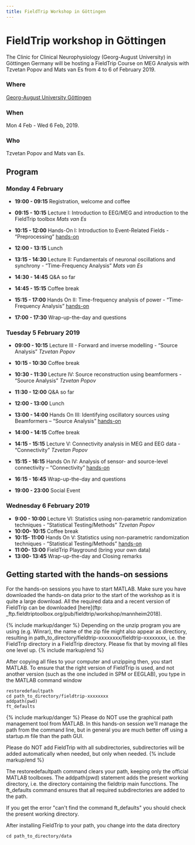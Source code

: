 ```yaml
---
title: FieldTrip Workshop in Göttingen
---
```


# FieldTrip workshop in Göttingen

The Clinic for Clinical Neurophysiology (Georg-August University) in Göttingen Germany will be hosting a FieldTrip Course on MEG Analysis 
with Tzvetan Popov and Mats van Es from 4 to 6 of February 2019.

### Where

[Georg-August University Göttingen](https://www.uni-goettingen.de/en/1.html)  

### When

Mon 4 Feb - Wed 6 Feb, 2019.

### Who

Tzvetan Popov and Mats van Es.

## Program

### Monday 4 February

-   **19:00 - 09:15**   Registration, welcome and coffee
-   **09:15 - 10:15**   Lecture I: Introduction to EEG/MEG and introduction to the FieldTrip toolbox _Mats van Es_
-   **10:15 - 12:00**   Hands-On I: Introduction to Event-Related Fields - “Preprocessing” [hands-on](/tutorial/eventrelatedaveraging)
-   **12:00 - 13:15**   Lunch

-   **13:15 - 14:30**   Lecture II: Fundamentals of neuronal oscillations and synchrony - “Time-Frequency Analysis” _Mats van Es_
-   **14:30 - 14:45**   Q&A so far
-   **14:45 - 15:15**   Coffee break
-   **15:15 - 17:00**   Hands On II: Time-frequency analysis of power - “Time-Frequency Analysis” [hands-on](/tutorial/timefrequencyanalysis)
-   **17:00 - 17:30**   Wrap-up-the-day and questions


### Tuesday  5 February 2019

-   **09:00 - 10:15**    Lecture III - Forward and inverse modelling  - “Source Analysis” _Tzvetan Popov_
-   **10:15 - 10:30**    Coffee break
-   **10:30 - 11:30**    Lecture IV: Source reconstruction using beamformers - “Source Analysis” _Tzvetan Popov_
-   **11:30 - 12:00**    Q&A so far
-   **12:00 - 13:00**    Lunch

-   **13:00 - 14:00**   Hands On III: Identifying oscillatory sources using Beamformers – “Source Analysis” [hands-on](/tutorial/beamformer)
-   **14:00 - 14:15**   Coffee break
-   **14:15 - 15:15**   Lecture V: Connectivity analysis in MEG and EEG data - “Connectivity” _Tzvetan Popov_
-   **15:15 - 16:15**   Hands On IV: Analysis of sensor- and source-level connectivity – “Connectivity” [hands-on](/tutorial/connectivity)
-   **16:15 - 16:45**   Wrap-up-the-day and questions
-   **19:00 - 23:00**   Social Event


### Wednesday  6 February 2019

-   **9:00 - 10:00**   Lecture VI: Statistics using non-parametric randomization techniques - “Statistical Testing/Methods” _Tzvetan Popov_
-   **10:00- 10:15**   Coffee break
-   **10:15- 11:00**   Hands On V: Statistics using non-parametric randomization techniques - “Statistical Testing/Methods” [hands-on](/tutorial/cluster_permutation_timelock)
-   **11:00- 13:00**   FieldTrip Playground (bring your own data)
-   **13:00- 13:45**   Wrap-up-the-day and Closing remarks


## Getting started with the hands-on sessions

For the hands-on sessions you have to start MATLAB. Make sure you have downloaded the hands-on data prior to the start of the workshop as it is quite a large download. All the required data and a recent version of FieldTrip can be downloaded [here](ftp: _ftp.fieldtriptoolbox.org/pub/fieldtrip/workshop/mannheim2018).

{% include markup/danger %}
Depending on the unzip program you are using (e.g. Winrar), the name of the zip file might also appear as directiory, resulting in path_to_directory/fieldtrip-xxxxxxxx/fieldtrip-xxxxxxxx, i.e. the FieldTrip directory in a FieldTrip directory. Please fix that by moving all files one level up.
{% include markup/end %}

After copying all files to your computer and unzipping then, you start MATLAB. To ensure that the right version of FieldTrip is used, and not another version (such as the one included in SPM or EEGLAB), you type in the MATLAB command window

    restoredefaultpath
    cd path_to_directory/fieldtrip-xxxxxxxx
    addpath(pwd)
    ft_defaults

{% include markup/danger %}
Please do NOT use the graphical path management tool from MATLAB. In this hands-on session we'll manage the path from the command line, but in general you are much better off using a startup.m file than the path GUI.

Please do NOT add FieldTrip with all subdirectories, subdirectories will be added automatically when needed, but only when needed.
{% include markup/end %}

The restoredefaultpath command clears your path, keeping only the
official MATLAB toolboxes. The addpath(pwd) statement adds the
present working directory, i.e. the directory containing the fieldtrip
main funcctions. The ft_defaults command ensures that all required
subdirectories are added to the path.

If you get the error "can't find the command ft_defaults" you should check the present working directory.

After installing FieldTrip to your path, you change into the data directory

    cd path_to_directory/data
